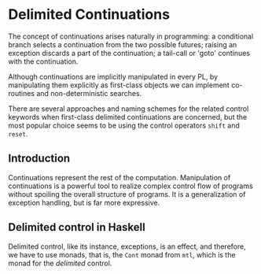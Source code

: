 # Delimited Continuations

The concept of continuations arises naturally in programming: a conditional branch selects a continuation from the two possible futures; raising an exception discards a part of the continuation; a tail-call or 'goto' continues with the continuation.

Although continuations are implicitly manipulated in every PL, by manipulating them explicitly as first-class objects we can implement co-routines and non-deterministic searches.

There are several approaches and naming schemes for the related control keywords when first-class delimited continuations are concerned, but the most popular choice seems to be using the control operators `shift` and `reset`.

## Introduction

Continuations represent the rest of the computation. Manipulation of continuations is a powerful tool to realize complex control flow of programs without spoiling the overall structure of programs. It is a generalization of exception handling, but is far more expressive.




## Delimited control in Haskell

Delimited control, like its instance, exceptions, is an effect, and therefore, we have to use monads, that is, the `Cont` monad from `mtl`, which is the monad for the *delimited* control.
